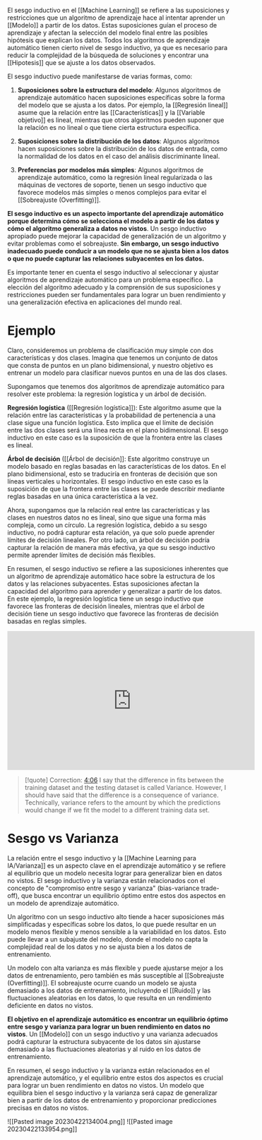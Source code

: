 El sesgo inductivo en el [[Machine Learning]] se refiere a las suposiciones y restricciones que un algoritmo de aprendizaje hace al intentar aprender un [[Modelo]] a partir de los datos. Estas suposiciones guían el proceso de aprendizaje y afectan la selección del modelo final entre las posibles hipótesis que explican los datos. Todos los algoritmos de aprendizaje automático tienen cierto nivel de sesgo inductivo, ya que es necesario para reducir la complejidad de la búsqueda de soluciones y encontrar una [[Hipotesis]] que se ajuste a los datos observados.

El sesgo inductivo puede manifestarse de varias formas, como:

1.  **Suposiciones sobre la estructura del modelo**: Algunos algoritmos de aprendizaje automático hacen suposiciones específicas sobre la forma del modelo que se ajusta a los datos. Por ejemplo, la [[Regresión lineal]] asume que la relación entre las [[Características]] y la [[Variable objetivo]] es lineal, mientras que otros algoritmos pueden suponer que la relación es no lineal o que tiene cierta estructura específica.

2.  **Suposiciones sobre la distribución de los datos**: Algunos algoritmos hacen suposiciones sobre la distribución de los datos de entrada, como la normalidad de los datos en el caso del análisis discriminante lineal.

3.  **Preferencias por modelos más simples**: Algunos algoritmos de aprendizaje automático, como la regresión lineal regularizada o las máquinas de vectores de soporte, tienen un sesgo inductivo que favorece modelos más simples o menos complejos para evitar el [[Sobreajuste (Overfitting)]].


**El sesgo inductivo es un aspecto importante del aprendizaje automático porque determina cómo se selecciona el modelo a partir de los datos y cómo el algoritmo generaliza a datos no vistos**. Un sesgo inductivo apropiado puede mejorar la capacidad de generalización de un algoritmo y evitar problemas como el sobreajuste. **Sin embargo, un sesgo inductivo inadecuado puede conducir a un modelo que no se ajusta bien a los datos o que no puede capturar las relaciones subyacentes en los datos.**

Es importante tener en cuenta el sesgo inductivo al seleccionar y ajustar algoritmos de aprendizaje automático para un problema específico. La elección del algoritmo adecuado y la comprensión de sus suposiciones y restricciones pueden ser fundamentales para lograr un buen rendimiento y una generalización efectiva en aplicaciones del mundo real.

# Ejemplo

Claro, consideremos un problema de clasificación muy simple con dos características y dos clases. Imagina que tenemos un conjunto de datos que consta de puntos en un plano bidimensional, y nuestro objetivo es entrenar un modelo para clasificar nuevos puntos en una de las dos clases.

Supongamos que tenemos dos algoritmos de aprendizaje automático para resolver este problema: la regresión logística y un árbol de decisión.

**Regresión logística** ([[Regresión logística]]): Este algoritmo asume que la relación entre las características y la probabilidad de pertenencia a una clase sigue una función logística. Esto implica que el límite de decisión entre las dos clases será una línea recta en el plano bidimensional. El sesgo inductivo en este caso es la suposición de que la frontera entre las clases es lineal.

**Árbol de decisión** ([[Árbol de decisión]]: Este algoritmo construye un modelo basado en reglas basadas en las características de los datos. En el plano bidimensional, esto se traduciría en fronteras de decisión que son líneas verticales u horizontales. El sesgo inductivo en este caso es la suposición de que la frontera entre las clases se puede describir mediante reglas basadas en una única característica a la vez.

Ahora, supongamos que la relación real entre las características y las clases en nuestros datos no es lineal, sino que sigue una forma más compleja, como un círculo. La regresión logística, debido a su sesgo inductivo, no podrá capturar esta relación, ya que solo puede aprender límites de decisión lineales. Por otro lado, un árbol de decisión podría capturar la relación de manera más efectiva, ya que su sesgo inductivo permite aprender límites de decisión más flexibles.

En resumen, el sesgo inductivo se refiere a las suposiciones inherentes que un algoritmo de aprendizaje automático hace sobre la estructura de los datos y las relaciones subyacentes. Estas suposiciones afectan la capacidad del algoritmo para aprender y generalizar a partir de los datos. En este ejemplo, la regresión logística tiene un sesgo inductivo que favorece las fronteras de decisión lineales, mientras que el árbol de decisión tiene un sesgo inductivo que favorece las fronteras de decisión basadas en reglas simples.


<iframe width="560" height="315" src="https://www.youtube.com/embed/EuBBz3bI-aA" title="YouTube video player" frameborder="0" allow="accelerometer; autoplay; clipboard-write; encrypted-media; gyroscope; picture-in-picture; web-share" allowfullscreen></iframe>

> [!quote]
> Correction: [4:06](https://www.youtube.com/watch?v=EuBBz3bI-aA&t=246s) I say that the difference in fits between the training dataset and the testing dataset is called Variance. However, I should have said that the difference is a consequence of variance. Technically, variance refers to the amount by which the predictions would change if we fit the model to a different training data set.


# Sesgo vs Varianza

La relación entre el sesgo inductivo y la [[Machine Learning para IA/Varianza]] es un aspecto clave en el aprendizaje automático y se refiere al equilibrio que un modelo necesita lograr para generalizar bien en datos no vistos. El sesgo inductivo y la varianza están relacionados con el concepto de "compromiso entre sesgo y varianza" (bias-variance trade-off), que busca encontrar un equilibrio óptimo entre estos dos aspectos en un modelo de aprendizaje automático.

Un algoritmo con un sesgo inductivo alto tiende a hacer suposiciones más simplificadas y específicas sobre los datos, lo que puede resultar en un modelo menos flexible y menos sensible a la variabilidad en los datos. Esto puede llevar a un subajuste del modelo, donde el modelo no capta la complejidad real de los datos y no se ajusta bien a los datos de entrenamiento.

Un modelo con alta varianza es más flexible y puede ajustarse mejor a los datos de entrenamiento, pero también es más susceptible al [[Sobreajuste (Overfitting)]]. El sobreajuste ocurre cuando un modelo se ajusta demasiado a los datos de entrenamiento, incluyendo el [[Ruido]] y las fluctuaciones aleatorias en los datos, lo que resulta en un rendimiento deficiente en datos no vistos.

**El objetivo en el aprendizaje automático es encontrar un equilibrio óptimo entre sesgo y varianza para lograr un buen rendimiento en datos no vistos**. Un [[Modelo]] con un sesgo inductivo y una varianza adecuados podrá capturar la estructura subyacente de los datos sin ajustarse demasiado a las fluctuaciones aleatorias y al ruido en los datos de entrenamiento.

En resumen, el sesgo inductivo y la varianza están relacionados en el aprendizaje automático, y el equilibrio entre estos dos aspectos es crucial para lograr un buen rendimiento en datos no vistos. Un modelo que equilibra bien el sesgo inductivo y la varianza será capaz de generalizar bien a partir de los datos de entrenamiento y proporcionar predicciones precisas en datos no vistos.

![[Pasted image 20230422134004.png]]
![[Pasted image 20230422133954.png]]